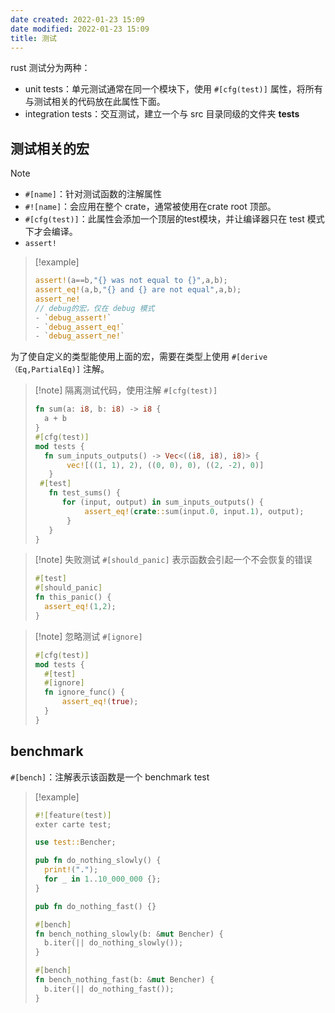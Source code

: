 ```yaml
---
date created: 2022-01-23 15:09
date modified: 2022-01-23 15:09
title: 测试
---
```

rust 测试分为两种：
- unit tests：单元测试通常在同一个模块下，使用 `#[cfg(test)]` 属性，将所有与测试相关的代码放在此属性下面。
- integration tests：交互测试，建立一个与 src 目录同级的文件夹 **tests**

## 测试相关的宏
> [!note]
> - `#[name]`：针对测试函数的注解属性
> - `#![name]`：会应用在整个 crate，通常被使用在crate root 顶部。
> - `#[cfg(test)]`：此属性会添加一个顶层的test模块，并让编译器只在 test 模式下才会编译。
> - `assert!`
>> [!example]
>> ```rust
>> assert!(a==b,"{} was not equal to {}",a,b);
>> assert_eq!(a,b,"{} and {} are not equal",a,b);
>> assert_ne!
>> // debug的宏，仅在 debug 模式
>> - `debug_assert!`
>> - `debug_assert_eq!`
>> - `debug_assert_ne!`

为了使自定义的类型能使用上面的宏，需要在类型上使用 `#[derive（Eq,PartialEq)]` 注解。

> [!note] 隔离测试代码，使用注解 `#[cfg(test)]`
> ```rust
> fn sum(a: i8, b: i8) -> i8 {
 >   a + b
> }
> #[cfg(test)]
> mod tests {
 >   fn sum_inputs_outputs() -> Vec<((i8, i8), i8)> {
>        vec![((1, 1), 2), ((0, 0), 0), ((2, -2), 0)]
>    }
>  #[test]
>    fn test_sums() {
 >       for (input, output) in sum_inputs_outputs() {
>            assert_eq!(crate::sum(input.0, input.1), output);
>        }
>    }
> }


> [!note] 失败测试
> `#[should_panic]` 表示函数会引起一个不会恢复的错误
> ```rust
> #[test]
> #[should_panic]
> fn this_panic() {
>	assert_eq!(1,2);
> }


> [!note] 忽略测试 `#[ignore]`
> ```rust
> #[cfg(test)]
> mod tests {
>	#[test]
>	#[ignore]
>	fn ignore_func() {
>		assert_eq!(true);
>	}
>}


## benchmark
`#[bench]`：注解表示该函数是一个 benchmark test

> [!example]
> ```rust
> #![feature(test)]
> exter carte test;
>
> use test::Bencher;
>
> pub fn do_nothing_slowly() {
>	print!(".");
>	for _ in 1..10_000_000 {};
> }
>
> pub fn do_nothing_fast() {}
>
> #[bench]
> fn bench_nothing_slowly(b: &mut Bencher) {
> 	b.iter(|| do_nothing_slowly());
> }
>
> #[bench]
> fn bench_nothing_fast(b: &mut Bencher) {
>	b.iter(|| do_nothing_fast());
> }
